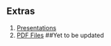## Extras

1. [Presentations](https://github.com/tessellationrobot/tessellationrobot.github.io/tree/main/Presentations)
2. [PDF Files](/PDF_Files) ##Yet to be updated
